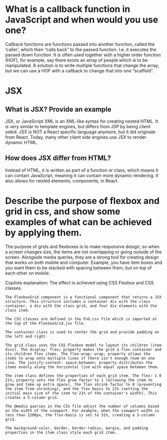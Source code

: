 # What is a callback function in JavaScript and when would you use one?

Callback functions are functions passed into another function, called the ‘caller’, which then “calls back” to the passed function. I.e. it executes the passed down function.
It is often used together with a higher order function (HOF), for example, say there exists an array of people which is to be manipulated. A solution is to write multiple functions that change the array, but we can use a HOF with a callback to change that into one “scaffold”.

# JSX

## What is JSX? Provide an example

JSX, or JavaScript XML is an XML-like syntax for creating nested HTML. It is very similar to template engines, but differs from JSP by being client sided. JSX is NOT a React specific language anymore, but it did originate from React. Today, many other client side engines use JSX to render dynamic HTML.

## How does JSX differ from HTML?

Instead of HTML, it is written as part of a function or class, which means it can contain JavaScript, meaning it can contain more dynamic rendering. It also allows for nested elements, components, in React.

# Describe the purpose of flexbox and grid in css, and show some examples of what can be achieved by applying them.

The purpose of grids and flexboxes is to make responsive design, so when a screen changes size, the items are not overlapping or going outside of the screen.
Alongside media queries, they are a strong tool for creating design that works on both mobile and computer.
Example, you have item boxes and you want them to be stacked with spacing between them, but on top of each other on mobile.

Copilots explanation:
The effect is achieved using CSS Flexbox and CSS classes.

    The FlexboxGrid component is a functional component that returns a JSX structure. This structure includes a container div with the class container, a div with the class grid, and four div elements with the class item.

    The CSS classes are defined in the FnG.css file which is imported at the top of the FlexboxGrid.jsx file.

    The container class is used to center the grid and provide padding on the left and right.

    The grid class uses the CSS Flexbox model to layout its children (item divs). The display: flex; property makes the grid a flex container and its children flex items. The flex-wrap: wrap; property allows the items to wrap onto multiple lines if there isn't enough room on one line. The justify-content: space-between; property distributes the items evenly along the horizontal line with equal space between them.

    The item class defines the properties of each grid item. The flex: 1 0 21%; property sets the flex grow factor to 1 (allowing the item to grow and take up extra space), the flex shrink factor to 0 (preventing the item from shrinking), and the flex basis to 21% (setting the initial main size of the item to 21% of the container's width). This creates a 5-column grid.

    The @media queries in the CSS file adjust the number of columns based on the width of the viewport. For example, when the viewport width is less than 1200px, the flex-basis is set to 31%, creating a 3-column grid.

    The background-color, border, border-radius, margin, and padding properties in the item class style each grid item.
